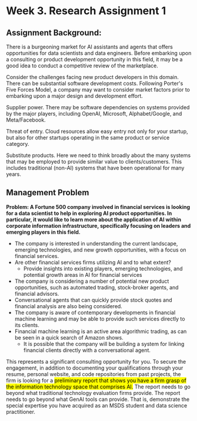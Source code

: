 # Week 3. Research Assignment 1

## Assignment Background:
There is a burgeoning market for AI assistants and agents that offers opportunities for data scientists and data engineers. Before embarking upon a consulting or product development opportunity in this field, it may be a good idea to conduct a competitive review of the marketplace.

Consider the challenges facing new product developers in this domain. There can be substantial software development costs. Following Porter's Five Forces Model, a company may want to consider market factors prior to embarking upon a major design and development effort.

Supplier power. There may be software dependencies on systems provided by the major players, including OpenAI, Microsoft, Alphabet/Google, and Meta/Facebook. 

Threat of entry. Cloud resources allow easy entry not only for your startup, but also for other startups operating in the same product or service category. 

Substitute products. Here we need to think broadly about the many systems that may be employed to provide similar value to clients/customers. This includes traditional (non-AI) systems that have been operational for many years. 



## Management Problem
**Problem: A Fortune 500 company involved in financial services is looking for a data scientist to help in exploring AI product opportunities. In particular, it would like to learn more about the application of AI within corporate information infrastructure, specifically focusing on leaders and emerging players in this field.** 

* The company is interested in understanding the current landscape, emerging technologies, and new growth opportunities, with a focus on financial services. 
* Are other financial services firms utilizing AI and to what extent? 
  * Provide insights into existing players, emerging technologies, and potential growth areas in AI for financial services
* The company is considering a number of potential new product opportunities, such as automated trading, stock-broker agents, and financial advisors.
* Conversational agents that can quickly provide stock quotes and financial analysis are also being considered. 
* The company is aware of contemporary developments in financial machine learning and may be able to provide such services directly to its clients.
* Financial machine learning is an active area algorithmic trading, as can be seen in a quick search of Amazon shows. 
  * It is possible that the company will be building a system for linking financial clients directly with a conversational agent.


This represents a significant consulting opportunity for you. To secure the engagement, in addition to documenting your qualifications through your resume, personal website, and code repositories from past projects, the firm is looking for a <mark>preliminary report that shows you have a firm grasp of the information technology space that comprises AI.</mark> The report needs to go beyond what traditional technology evaluation firms provide. The report needs to go beyond what GenAI tools can provide. That is, demonstrate the special expertise you have acquired as an MSDS student and data science practitioner.

